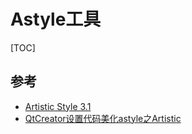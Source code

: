 # Astyle工具

[TOC]



## 参考

- [Artistic Style 3.1](https://www.kancloud.cn/nikola0618/astyle/830857)
- [QtCreator设置代码美化astyle之Artistic](https://blog.csdn.net/qq_33154343/article/details/101397429)